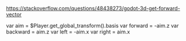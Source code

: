 
https://stackoverflow.com/questions/48438273/godot-3d-get-forward-vector

var aim = $Player.get_global_transform().basis
var forward = -aim.z
var backward = aim.z
var left = -aim.x
var right = aim.x
